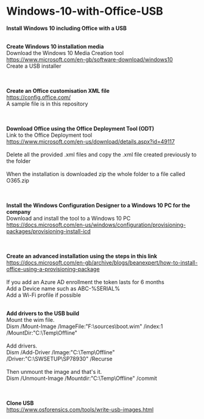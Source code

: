 # Windows-10-with-Office-USB
**Install Windows 10 including Office with a USB**<br/>
<br/>

**Create Windows 10 installation media**<br/>
Download the Windows 10 Media Creation tool<br/>
https://www.microsoft.com/en-gb/software-download/windows10 <br/>
Create a USB installer<br/>
<br/>
<br/>

**Create an Office customisation XML file**<br/>
https://config.office.com/<br/>
A sample file is in this repository<br/>
<br/>
<br/>

**Download Office using the Office Deployment Tool (ODT)**<br/>
Link to the Office Deployment tool<br/>
https://www.microsoft.com/en-us/download/details.aspx?id=49117<br/>
<br/>
Delete all the provided .xml files and copy the .xml file created previously to the folder<br/>
<br/>
When the installation is downloaded zip the whole folder to a file called O365.zip<br/>
<br/>
<br/>

**Install the Windows Configuration Designer to a Windows 10 PC for the company**<br/>
Download and install the tool to a Windows 10 PC<br/>
https://docs.microsoft.com/en-us/windows/configuration/provisioning-packages/provisioning-install-icd<br/>
<br/>
<br/>

**Create an advanced installation using the steps in this link**<br/>
https://docs.microsoft.com/en-gb/archive/blogs/beanexpert/how-to-install-office-using-a-provisioning-package<br/>
<br/>
If you add an Azure AD enrollment the token lasts for 6 months<br/>
Add a Device name such as ABC-%SERIAL%<br/>
Add a Wi-Fi profile if possible<br/>
<br/>

**Add drivers to the USB build**<br/>
Mount the wim file.<br/>
Dism /Mount-Image /ImageFile:"F:\sources\boot.wim" /index:1 /MountDir:"C:\Temp\Offline"<br/>
<br/>
Add drivers.<br/>
Dism /Add-Driver /Image:"C:\Temp\Offline" /Driver:"C:\SWSETUP\SP78930" /Recurse<br/>
<br/>
Then unmount the image and that's it.<br/>
Dism /Unmount-Image /Mountdir:"C:\Temp\Offline" /commit<br/>
<br/>
<br/>

**Clone USB**<br/>
https://www.osforensics.com/tools/write-usb-images.html<br/>

